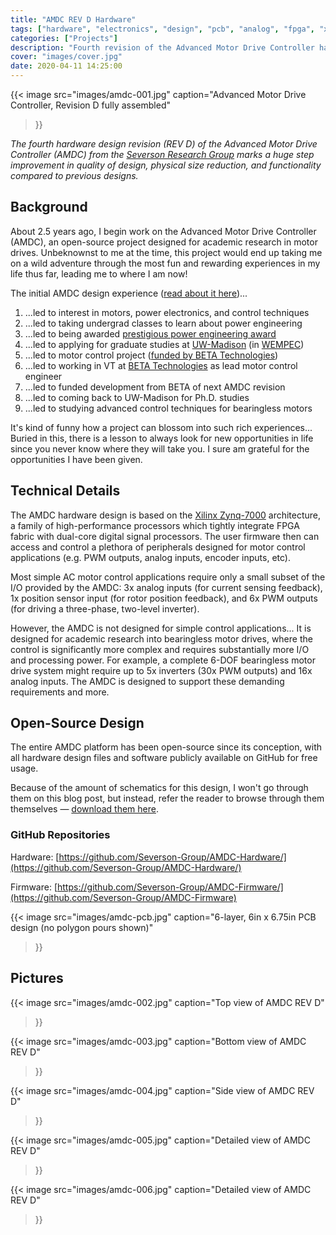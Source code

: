 ```yaml
---
title: "AMDC REV D Hardware"
tags: ["hardware", "electronics", "design", "pcb", "analog", "fpga", "xilinx", "zynq-7000", "amdc", "mcu", "altium", "inverter", "pwm", "motor", "school", "encoder"]
categories: ["Projects"]
description: "Fourth revision of the Advanced Motor Drive Controller hardware design."
cover: "images/cover.jpg"
date: 2020-04-11 14:25:00
---
```


{{< image
    src="images/amdc-001.jpg"
    caption="Advanced Motor Drive Controller, Revision D fully assembled"
>}}

_The fourth hardware design revision (REV D) of the Advanced Motor Drive Controller (AMDC) from the [Severson Research Group](https://severson.wempec.wisc.edu/) marks a huge step improvement in quality of design, physical size reduction, and functionality compared to previous designs._

## Background

About 2.5 years ago, I begin work on the Advanced Motor Drive Controller (AMDC), an open-source project designed for academic research in motor drives. Unbeknownst to me at the time, this project would end up taking me on a wild adventure through the most fun and rewarding experiences in my life thus far, leading me to where I am now!

The initial AMDC design experience ([read about it here](https://nathanpetersen.com/2018/09/05/amdc-advanced-motor-drive-controller/))...

1. ...led to interest in motors, power electronics, and control techniques
2. ...led to taking undergrad classes to learn about power engineering
3. ...led to being awarded [prestigious power engineering award](https://severson.wempec.wisc.edu/2019/04/01/nathan-petersen-receives-grainger-power-engineering-award/)
4. ...led to applying for graduate studies at [UW-Madison](https://www.wisc.edu/) (in [WEMPEC](https://wempec.wisc.edu/))
5. ...led to motor control project ([funded by BETA Technologies](https://severson.wempec.wisc.edu/2019/02/26/new-funding-beta-to-sponsor-development-of-open-source-advanced-motor-drive-control-platform/))
6. ...led to working in VT at [BETA Technologies](https://www.beta.team/) as lead motor control engineer
7. ...led to funded development from BETA of next AMDC revision
8. ...led to coming back to UW-Madison for Ph.D. studies
9. ...led to studying advanced control techniques for bearingless motors

It's kind of funny how a project can blossom into such rich experiences... Buried in this, there is a lesson to always look for new opportunities in life since you never know where they will take you. I sure am grateful for the opportunities I have been given.

## Technical Details

The AMDC hardware design is based on the [Xilinx Zynq-7000](https://www.xilinx.com/products/silicon-devices/soc/zynq-7000.html) architecture, a family of high-performance processors which tightly integrate FPGA fabric with dual-core digital signal processors. The user firmware then can access and control a plethora of peripherals designed for motor control applications (e.g. PWM outputs, analog inputs, encoder inputs, etc).

Most simple AC motor control applications require only a small subset of the I/O provided by the AMDC: 3x analog inputs (for current sensing feedback), 1x position sensor input (for rotor position feedback), and 6x PWM outputs (for driving a three-phase, two-level inverter).

However, the AMDC is not designed for simple control applications... It is designed for academic research into bearingless motor drives, where the control is significantly more complex and requires substantially more I/O and processing power. For example, a complete 6-DOF bearingless motor drive system might require up to 5x inverters (30x PWM outputs) and 16x analog inputs. The AMDC is designed to support these demanding requirements and more.

## Open-Source Design

The entire AMDC platform has been open-source since its conception, with all hardware design files and software publicly available on GitHub for free usage.

Because of the amount of schematics for this design, I won't go through them on this blog post, but instead, refer the reader to browse through them themselves — [download them here](https://github.com/Severson-Group/AMDC-Hardware/blob/develop/REV20200129D/AMDC_v4_sch.pdf).

### GitHub Repositories

Hardware: [https://github.com/Severson-Group/AMDC-Hardware/](https://github.com/Severson-Group/AMDC-Hardware/)

Firmware: [https://github.com/Severson-Group/AMDC-Firmware/](https://github.com/Severson-Group/AMDC-Firmware)

{{< image
    src="images/amdc-pcb.jpg"
    caption="6-layer, 6in x 6.75in PCB design (no polygon pours shown)"
>}}

## Pictures

{{< image
    src="images/amdc-002.jpg"
    caption="Top view of AMDC REV D"
>}}

{{< image
    src="images/amdc-003.jpg"
    caption="Bottom view of AMDC REV D"
>}}

{{< image
    src="images/amdc-004.jpg"
    caption="Side view of AMDC REV D"
>}}

{{< image
    src="images/amdc-005.jpg"
    caption="Detailed view of AMDC REV D"
>}}

{{< image
    src="images/amdc-006.jpg"
    caption="Detailed view of AMDC REV D"
>}}
